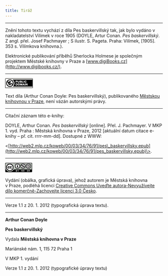 ```yaml
---
title: Tiráž
---
```


***

Znění tohoto textu vychází z díla Pes baskervillský tak, jak bylo vydáno v nakladatelství Vilímek v roce 1905 (DOYLE, Artur Conan. _Pes baskervillský_. Z angl. přel. Josef Pachmayer ; S ilustr. S. Pageta. Praha: Vilímek, \[1905\]. 353 s. Vilímkova knihovna.).  

Elektronické publikování příběhů Sherlocka Holmese je společným projektem Městské knihovny v Praze a [www.digiBooks.cz](http://www.digibooks.cz/).

* * *

[![Public Domain](./resources/image003.gif)](http://creativecommons.org/publicdomain/mark/1.0/)

Text díla (Arthur Conan Doyle: Pes baskervillský), publikovaného [Městskou knihovnou v Praze](http://www.mlp.cz/), není vázán autorskými právy.

* * *

Citační záznam této e-knihy:

DOYLE, Arthur Conan. _Pes baskervillský_ \[online\]. Přel. J. Pachmayer. V MKP 1. vyd. Praha : Městská knihovna v Praze, 2012 \[aktuální datum citace e-knihy – př. cit. rrrr-mm-dd\]. Dostupné z WWW:

<[http://web2.mlp.cz/koweb/00/03/34/76/91/pes\_baskervillsky.epub](http://web2.mlp.cz/koweb/00/03/34/76/91/pes_baskervillsky.epub)\>.

* * *

[![Licence Creative Commons](./resources/image004.gif)](http://creativecommons.org/licenses/by-nc-sa/3.0/cz/)

Vydání (obálka, grafická úprava), jehož autorem je Městská knihovna v Praze, podléhá licenci [Creative Commons Uveďte autora-Nevyužívejte dílo komerčně-Zachovejte licenci 3.0 Česko](http://creativecommons.org/licenses/by-nc-sa/3.0/cz/).

* * *

Verze 1.1 z 20. 1. 2012 (typografická úprava textu).


***

**Arthur Conan Doyle**

**Pes baskervillský**

Vydala **Městská knihovna v Praze**

Mariánské nám. 1, 115 72 Praha 1

V MKP 1. vydání

Verze 1.1 z 20. 1. 2012 (typografické úpravy textu)
